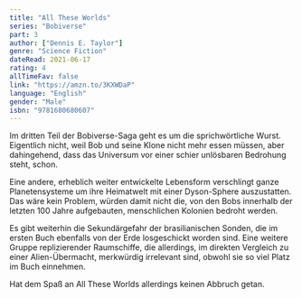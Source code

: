 ```yaml
---
title: "All These Worlds"
series: "Bobiverse"
part: 3
author: ["Dennis E. Taylor"]
genre: "Science Fiction"
dateRead: 2021-06-17
rating: 4
allTimeFav: false
link: "https://amzn.to/3KXWDaP"
language: "English"
gender: "Male"
isbn: "9781680680607"
---
```


Im dritten Teil der Bobiverse-Saga geht es um die sprichwörtliche Wurst. Eigentlich nicht, weil Bob und seine Klone nicht mehr essen müssen, aber dahingehend, dass das Universum vor einer schier unlösbaren Bedrohung steht, schon.

Eine andere, erheblich weiter entwickelte Lebensform verschlingt ganze Planetensysteme um ihre Heimatwelt mit einer Dyson-Sphere auszustatten. Das wäre kein Problem, würden damit nicht die, von den Bobs innerhalb der letzten 100 Jahre aufgebauten, menschlichen Kolonien bedroht werden.

Es gibt weiterhin die Sekundärgefahr der brasilianischen Sonden, die im ersten Buch ebenfalls von der Erde losgeschickt worden sind. Eine weitere Gruppe replizierender Raumschiffe, die allerdings, im direkten Vergleich zu einer Alien-Übermacht, merkwürdig irrelevant sind, obwohl sie so viel Platz im Buch einnehmen.

Hat dem Spaß an All These Worlds allerdings keinen Abbruch getan.

